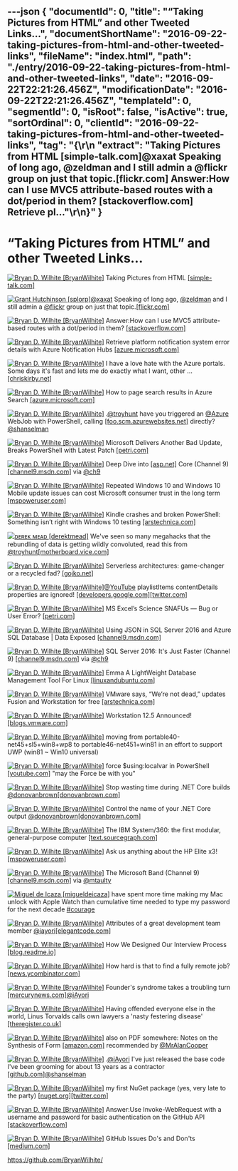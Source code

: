 ---json
{
  "documentId": 0,
  "title": "“Taking Pictures from HTML” and other Tweeted Links…",
  "documentShortName": "2016-09-22-taking-pictures-from-html-and-other-tweeted-links",
  "fileName": "index.html",
  "path": "./entry/2016-09-22-taking-pictures-from-html-and-other-tweeted-links",
  "date": "2016-09-22T22:21:26.456Z",
  "modificationDate": "2016-09-22T22:21:26.456Z",
  "templateId": 0,
  "segmentId": 0,
  "isRoot": false,
  "isActive": true,
  "sortOrdinal": 0,
  "clientId": "2016-09-22-taking-pictures-from-html-and-other-tweeted-links",
  "tag": "{\r\n  \"extract\": \"Taking Pictures from HTML [simple-talk.com]@xaxat Speaking of long ago, @zeldman and I still admin a @flickr group on just that topic.[flickr.com] Answer:How can I use MVC5 attribute-based routes with a dot/period in them? [stackoverflow.com] Retrieve pl...\"\r\n}"
}
---

# “Taking Pictures from HTML” and other Tweeted Links…

[<img alt="Bryan D. Wilhite [BryanWilhite]" src="https://songhay.blob.core.windows.net/shared-social-twitter/BryanWilhite.jpeg">](http://songhayblog.azurewebsites.net/ "Bryan D. Wilhite [BryanWilhite]") Taking Pictures from HTML [[simple-talk.com]](https://www.simple-talk.com/dotnet/asp-net/taking-pictures-html/)

[<img alt="Grant Hutchinson [splorp]" src="https://songhay.blob.core.windows.net/shared-social-twitter/splorp.jpeg">](http://splorp.com/ "Grant Hutchinson [splorp]")[@xaxat](http://twitter.com/xaxat) Speaking of long ago, [@zeldman](http://twitter.com/zeldman) and I still admin a [@flickr](http://twitter.com/flickr) group on just that topic.[[flickr.com]](https://www.flickr.com/groups/underwearshowing/)

[<img alt="Bryan D. Wilhite [BryanWilhite]" src="https://songhay.blob.core.windows.net/shared-social-twitter/BryanWilhite.jpeg">](http://songhayblog.azurewebsites.net/ "Bryan D. Wilhite [BryanWilhite]") Answer:How can I use MVC5 attribute-based routes with a dot/period in them? [[stackoverflow.com]](http://stackoverflow.com/a/28693331/22944?stw=2)

[<img alt="Bryan D. Wilhite [BryanWilhite]" src="https://songhay.blob.core.windows.net/shared-social-twitter/BryanWilhite.jpeg">](http://songhayblog.azurewebsites.net/ "Bryan D. Wilhite [BryanWilhite]") Retrieve platform notification system error details with Azure Notification Hubs [[azure.microsoft.com]](https://azure.microsoft.com/en-us/blog/retrieve-platform-notification-system-error-details-with-azure-notification-hubs/)

[<img alt="Bryan D. Wilhite [BryanWilhite]" src="https://songhay.blob.core.windows.net/shared-social-twitter/BryanWilhite.jpeg">](http://songhayblog.azurewebsites.net/ "Bryan D. Wilhite [BryanWilhite]") I have a love hate with the Azure portals. Some days it's fast and lets me do exactly what I want, other ... [[chriskirby.net]](http://chriskirby.net/blog/running-your-azure-webjobs-with-the-kudu-api)

[<img alt="Bryan D. Wilhite [BryanWilhite]" src="https://songhay.blob.core.windows.net/shared-social-twitter/BryanWilhite.jpeg">](http://songhayblog.azurewebsites.net/ "Bryan D. Wilhite [BryanWilhite]") How to page search results in Azure Search [[azure.microsoft.com]](https://azure.microsoft.com/en-us/documentation/articles/search-pagination-page-layout/)

[<img alt="Bryan D. Wilhite [BryanWilhite]" src="https://songhay.blob.core.windows.net/shared-social-twitter/BryanWilhite.jpeg">](http://songhayblog.azurewebsites.net/ "Bryan D. Wilhite [BryanWilhite]") .[@troyhunt](http://twitter.com/troyhunt) have you triggered an [@Azure](http://twitter.com/Azure) WebJob with PowerShell, calling [[foo.scm.azurewebsites.net]](http://FOO.scm.azurewebsites.net/api/triggeredwebjobs/BAR) directly? [@shanselman](http://twitter.com/shanselman)

[<img alt="Bryan D. Wilhite [BryanWilhite]" src="https://songhay.blob.core.windows.net/shared-social-twitter/BryanWilhite.jpeg">](http://songhayblog.azurewebsites.net/ "Bryan D. Wilhite [BryanWilhite]") Microsoft Delivers Another Bad Update, Breaks PowerShell with Latest Patch [[petri.com]](https://www.petri.com/microsoft-delivers-another-bad-update-breaks-powershell-latest-patch)

[<img alt="Bryan D. Wilhite [BryanWilhite]" src="https://songhay.blob.core.windows.net/shared-social-twitter/BryanWilhite.jpeg">](http://songhayblog.azurewebsites.net/ "Bryan D. Wilhite [BryanWilhite]") Deep Dive into [[asp.net]](http://ASP.NET) Core (Channel 9) [[channel9.msdn.com]](https://channel9.msdn.com/Events/Visual-Studio/Visual-Studio-Live-Redmond-2016/TH17) via [@ch9](http://twitter.com/ch9)

[<img alt="Bryan D. Wilhite [BryanWilhite]" src="https://songhay.blob.core.windows.net/shared-social-twitter/BryanWilhite.jpeg">](http://songhayblog.azurewebsites.net/ "Bryan D. Wilhite [BryanWilhite]") Repeated Windows 10 and Windows 10 Mobile update issues can cost Microsoft consumer trust in the long term [[mspoweruser.com]](http://mspoweruser.com/repeated-windows-10-windows-10-mobile-update-issues-can-cost-microsoft-consumer-trust-long-term/)

[<img alt="Bryan D. Wilhite [BryanWilhite]" src="https://songhay.blob.core.windows.net/shared-social-twitter/BryanWilhite.jpeg">](http://songhayblog.azurewebsites.net/ "Bryan D. Wilhite [BryanWilhite]") Kindle crashes and broken PowerShell: Something isn’t right with Windows 10 testing [[arstechnica.com]](http://arstechnica.com/information-technology/2016/08/kindle-crashes-and-broken-powershell-something-isnt-right-with-windows-10-testing/)

[<img alt="ᴅᴇʀᴇᴋ ᴍᴇᴀᴅ [derektmead]" src="https://songhay.blob.core.windows.net/shared-social-twitter/derektmead.png">](http://motherboard.vice.com/read/are-we-in-control-of-our-brains-probably-not "ᴅᴇʀᴇᴋ ᴍᴇᴀᴅ [derektmead]") We've seen so many megahacks that the rebundling of data is getting wildly convoluted, read this from [@troyhunt](http://twitter.com/troyhunt)[[motherboard.vice.com]](http://motherboard.vice.com/en_au/read/what-ive-learned-about-the-sketchy-brokers-who-trade-passwords-by-the-millions)

[<img alt="Bryan D. Wilhite [BryanWilhite]" src="https://songhay.blob.core.windows.net/shared-social-twitter/BryanWilhite.jpeg">](http://songhayblog.azurewebsites.net/ "Bryan D. Wilhite [BryanWilhite]") Serverless architectures: game-changer or a recycled fad? [[gojko.net]](https://gojko.net/2016/08/27/serverless.html)

[<img alt="Bryan D. Wilhite [BryanWilhite]" src="https://songhay.blob.core.windows.net/shared-social-twitter/BryanWilhite.jpeg">](http://songhayblog.azurewebsites.net/ "Bryan D. Wilhite [BryanWilhite]")[@YouTube](http://twitter.com/YouTube) playlistItems contentDetails properties are ignored! [[developers.google.com]](https://developers.google.com/youtube/v3/docs/playlistItems/list)[[twitter.com]](https://twitter.com/BryanWilhite/status/768614277427044352/photo/1)

[<img alt="Bryan D. Wilhite [BryanWilhite]" src="https://songhay.blob.core.windows.net/shared-social-twitter/BryanWilhite.jpeg">](http://songhayblog.azurewebsites.net/ "Bryan D. Wilhite [BryanWilhite]") MS Excel’s Science SNAFUs — Bug or User Error? [[petri.com]](https://www.petri.com/excel-science-snafu-richij-1675204)

[<img alt="Bryan D. Wilhite [BryanWilhite]" src="https://songhay.blob.core.windows.net/shared-social-twitter/BryanWilhite.jpeg">](http://songhayblog.azurewebsites.net/ "Bryan D. Wilhite [BryanWilhite]") Using JSON in SQL Server 2016 and Azure SQL Database | Data Exposed [[channel9.msdn.com]](https://channel9.msdn.com/Shows/Data-Exposed/Using-JSON-in-SQL-Server-2016-and-Azure-SQL-Database)

[<img alt="Bryan D. Wilhite [BryanWilhite]" src="https://songhay.blob.core.windows.net/shared-social-twitter/BryanWilhite.jpeg">](http://songhayblog.azurewebsites.net/ "Bryan D. Wilhite [BryanWilhite]") SQL Server 2016: It's Just Faster (Channel 9) [[channel9.msdn.com]](https://channel9.msdn.com/Shows/Data-Exposed/SQL-Server-2016-Its-Just-Faster) via [@ch9](http://twitter.com/ch9)

[<img alt="Bryan D. Wilhite [BryanWilhite]" src="https://songhay.blob.core.windows.net/shared-social-twitter/BryanWilhite.jpeg">](http://songhayblog.azurewebsites.net/ "Bryan D. Wilhite [BryanWilhite]") Emma A LightWeight Database Management Tool For Linux [[linuxandubuntu.com]](http://www.linuxandubuntu.com/home/emma-a-lightweight-database-management-tool-for-linux)

[<img alt="Bryan D. Wilhite [BryanWilhite]" src="https://songhay.blob.core.windows.net/shared-social-twitter/BryanWilhite.jpeg">](http://songhayblog.azurewebsites.net/ "Bryan D. Wilhite [BryanWilhite]") VMware says, “We’re not dead,” updates Fusion and Workstation for free [[arstechnica.com]](http://arstechnica.com/information-technology/2016/08/vmware-says-were-not-dead-updates-fusion-and-workstation-for-free/)

[<img alt="Bryan D. Wilhite [BryanWilhite]" src="https://songhay.blob.core.windows.net/shared-social-twitter/BryanWilhite.jpeg">](http://songhayblog.azurewebsites.net/ "Bryan D. Wilhite [BryanWilhite]") Workstation 12.5 Announced! [[blogs.vmware.com]](http://blogs.vmware.com/workstation/2016/08/workstation-12-5-announced.html)

[<img alt="Bryan D. Wilhite [BryanWilhite]" src="https://songhay.blob.core.windows.net/shared-social-twitter/BryanWilhite.jpeg">](http://songhayblog.azurewebsites.net/ "Bryan D. Wilhite [BryanWilhite]") moving from portable40-net45+sl5+win8+wp8 to portable46-net451+win81 in an effort to support UWP (win81 ~ Win10 universal)

[<img alt="Bryan D. Wilhite [BryanWilhite]" src="https://songhay.blob.core.windows.net/shared-social-twitter/BryanWilhite.jpeg">](http://songhayblog.azurewebsites.net/ "Bryan D. Wilhite [BryanWilhite]") force $using:localvar in PowerShell [[youtube.com]](https://www.youtube.com/watch?v=ZfKPcLP6314) "may the Force be with you"

[<img alt="Bryan D. Wilhite [BryanWilhite]" src="https://songhay.blob.core.windows.net/shared-social-twitter/BryanWilhite.jpeg">](http://songhayblog.azurewebsites.net/ "Bryan D. Wilhite [BryanWilhite]") Stop wasting time during .NET Core builds [@donovanbrown](http://twitter.com/donovanbrown)[[donovanbrown.com]](http://www.donovanbrown.com/post.aspx?id=42d9036b-3076-4a13-a9c3-3953bc543206)

[<img alt="Bryan D. Wilhite [BryanWilhite]" src="https://songhay.blob.core.windows.net/shared-social-twitter/BryanWilhite.jpeg">](http://songhayblog.azurewebsites.net/ "Bryan D. Wilhite [BryanWilhite]") Control the name of your .NET Core output [@donovanbrown](http://twitter.com/donovanbrown)[[donovanbrown.com]](http://www.donovanbrown.com/post.aspx?id=11dafc22-0735-4d3c-bd91-545465617005)

[<img alt="Bryan D. Wilhite [BryanWilhite]" src="https://songhay.blob.core.windows.net/shared-social-twitter/BryanWilhite.jpeg">](http://songhayblog.azurewebsites.net/ "Bryan D. Wilhite [BryanWilhite]") The IBM System/360: the first modular, general-purpose computer [[text.sourcegraph.com]](https://text.sourcegraph.com/the-ibm-system-360-the-first-modular-general-purpose-computer-98caeb0c9d1b)

[<img alt="Bryan D. Wilhite [BryanWilhite]" src="https://songhay.blob.core.windows.net/shared-social-twitter/BryanWilhite.jpeg">](http://songhayblog.azurewebsites.net/ "Bryan D. Wilhite [BryanWilhite]") Ask us anything about the HP Elite x3! [[mspoweruser.com]](http://mspoweruser.com/ask-us-anything-hp-elite-x3/)

[<img alt="Bryan D. Wilhite [BryanWilhite]" src="https://songhay.blob.core.windows.net/shared-social-twitter/BryanWilhite.jpeg">](http://songhayblog.azurewebsites.net/ "Bryan D. Wilhite [BryanWilhite]") The Microsoft Band (Channel 9) [[channel9.msdn.com]](https://channel9.msdn.com/Shows/Context/The-Microsoft-Band) via [@mtaulty](http://twitter.com/mtaulty)

[<img alt="Miguel de Icaza [migueldeicaza]" src="https://songhay.blob.core.windows.net/shared-social-twitter/migueldeicaza.png">](http://tirania.org/blog "Miguel de Icaza [migueldeicaza]") have spent more time making my Mac unlock with Apple Watch than cumulative time needed to type my password for the next decade [#courage](http://twitter.com/search?q=%23courage)

[<img alt="Bryan D. Wilhite [BryanWilhite]" src="https://songhay.blob.core.windows.net/shared-social-twitter/BryanWilhite.jpeg">](http://songhayblog.azurewebsites.net/ "Bryan D. Wilhite [BryanWilhite]") Attributes of a great development team member [@iayori](http://twitter.com/iayori)[[elegantcode.com]](http://elegantcode.com/2016/08/24/attributes-of-a-great-development-team-member/)

[<img alt="Bryan D. Wilhite [BryanWilhite]" src="https://songhay.blob.core.windows.net/shared-social-twitter/BryanWilhite.jpeg">](http://songhayblog.azurewebsites.net/ "Bryan D. Wilhite [BryanWilhite]") How We Designed Our Interview Process [[blog.readme.io]](https://blog.readme.io/how-we-designed-our-interview-process/)

[<img alt="Bryan D. Wilhite [BryanWilhite]" src="https://songhay.blob.core.windows.net/shared-social-twitter/BryanWilhite.jpeg">](http://songhayblog.azurewebsites.net/ "Bryan D. Wilhite [BryanWilhite]") How hard is that to find a fully remote job? [[news.ycombinator.com]](https://news.ycombinator.com/item?id=12378281)

[<img alt="Bryan D. Wilhite [BryanWilhite]" src="https://songhay.blob.core.windows.net/shared-social-twitter/BryanWilhite.jpeg">](http://songhayblog.azurewebsites.net/ "Bryan D. Wilhite [BryanWilhite]") Founder's syndrome takes a troubling turn [[mercurynews.com]](http://www.mercurynews.com/michelle-quinn/ci_30285683/founders-syndrome-takes-troubling-turn)[@iAyori](http://twitter.com/iAyori)

[<img alt="Bryan D. Wilhite [BryanWilhite]" src="https://songhay.blob.core.windows.net/shared-social-twitter/BryanWilhite.jpeg">](http://songhayblog.azurewebsites.net/ "Bryan D. Wilhite [BryanWilhite]") Having offended everyone else in the world, Linus Torvalds calls own lawyers a 'nasty festering disease' [[theregister.co.uk]](http://www.theregister.co.uk/2016/08/26/linus_torvalds_calls_own_lawyers_nasty_festering_disease/)

[<img alt="Bryan D. Wilhite [BryanWilhite]" src="https://songhay.blob.core.windows.net/shared-social-twitter/BryanWilhite.jpeg">](http://songhayblog.azurewebsites.net/ "Bryan D. Wilhite [BryanWilhite]") also on PDF somewhere: Notes on the Synthesis of Form [[amazon.com]](http://www.amazon.com/Notes-Synthesis-Form-Harvard-Paperbacks/dp/0674627512%3FSubscriptionId%3D1SW6D7X6ZXXR92KVX0G2%26tag%3Dthekintespacec00%26linkCode%3Dxm2%26camp%3D2025%26creative%3D165953%26creativeASIN%3D0674627512) recommended by [@MrAlanCooper](http://twitter.com/MrAlanCooper)

[<img alt="Bryan D. Wilhite [BryanWilhite]" src="https://songhay.blob.core.windows.net/shared-social-twitter/BryanWilhite.jpeg">](http://songhayblog.azurewebsites.net/ "Bryan D. Wilhite [BryanWilhite]") .[@iAyori](http://twitter.com/iAyori) I've just released the base code I've been grooming for about 13 years as a contractor [[github.com]](https://github.com/BryanWilhite/SonghayCore)[@shanselman](http://twitter.com/shanselman)

[<img alt="Bryan D. Wilhite [BryanWilhite]" src="https://songhay.blob.core.windows.net/shared-social-twitter/BryanWilhite.jpeg">](http://songhayblog.azurewebsites.net/ "Bryan D. Wilhite [BryanWilhite]") my first NuGet package (yes, very late to the party) [[nuget.org]](https://www.nuget.org/packages/SonghayCore/)[[twitter.com]](https://twitter.com/BryanWilhite/status/768946970891124736/photo/1)

[<img alt="Bryan D. Wilhite [BryanWilhite]" src="https://songhay.blob.core.windows.net/shared-social-twitter/BryanWilhite.jpeg">](http://songhayblog.azurewebsites.net/ "Bryan D. Wilhite [BryanWilhite]") Answer:Use Invoke-WebRequest with a username and password for basic authentication on the GitHub API [[stackoverflow.com]](http://stackoverflow.com/a/27951845/22944?stw=2)

[<img alt="Bryan D. Wilhite [BryanWilhite]" src="https://songhay.blob.core.windows.net/shared-social-twitter/BryanWilhite.jpeg">](http://songhayblog.azurewebsites.net/ "Bryan D. Wilhite [BryanWilhite]") GitHub Issues Do's and Don'ts [[medium.com]](https://medium.com/@jhchen/45-github-issues-dos-and-donts-dfec9ab4b612)

<https://github.com/BryanWilhite/>
